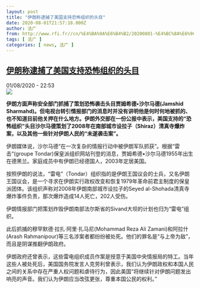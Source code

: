 ```yaml
---
layout: post
title: "伊朗称逮捕了美国支持恐怖组织的头目"
date: 2020-08-01T21:57:18.000Z
author: 法广
from: http://www.rfi.fr//cn/%E4%BA%9A%E6%B4%B2/20200801-%E4%BC%8A%E6%9C%97%E7%A7%B0%E9%80%AE%E6%8D%95%E4%BA%86%E7%BE%8E%E5%9B%BD%E6%94%AF%E6%8C%81%E6%81%90%E6%80%96%E7%BB%84%E7%BB%87%E7%9A%84%E5%A4%B4%E7%9B%AE
tags: [ 法广 ]
categories: [ news, 法广 ]
---
```

<!--1596319038000-->
[伊朗称逮捕了美国支持恐怖组织的头目](http://www.rfi.fr//cn/%E4%BA%9A%E6%B4%B2/20200801-%E4%BC%8A%E6%9C%97%E7%A7%B0%E9%80%AE%E6%8D%95%E4%BA%86%E7%BE%8E%E5%9B%BD%E6%94%AF%E6%8C%81%E6%81%90%E6%80%96%E7%BB%84%E7%BB%87%E7%9A%84%E5%A4%B4%E7%9B%AE)
------

<div>
<div>01/08/2020 - 22:53</div><img src="https://s.rfi.fr/media/display/15955588-d439-11ea-be6a-005056bf87d6/w:310/p:16x9/09cced36-d419-11ea-b8ad-02fe89184577.jpg"><p><strong>伊朗方面声称安全部门抓捕了策划恐怖袭击头目贾姆希德•沙尔马德(Jamshid Sharmahd)。但电视台转引情报部门的消息时并没有讲明他是何时何地被抓的、也不知道目前他关押在什么地方。伊朗外交部在一份公报中表示，美国支持的“恐怖组织”头目沙尔马德策划了2008年在南部城市设拉子（Shiraz）清真寺爆炸案，以及其他一些针对伊朗人民的“未遂袭击案”。</strong></p><div class="t-content__body u-clearfix"><div class="m-interstitial"></div><p>伊朗媒体说，沙尔马德“在一次复杂的情报行动中被伊朗军队抓获”。根据“雷击“(groupe Tondar)保皇派组织网站刊登的消息，贾姆希德•沙尔马德1955年出生在德黑兰。家庭成员中有伊朗已经德国人，2003年定居美国。</p><p>按照伊朗的说法，“雷电”（Tondar）组织指的是伊朗王国议会的士兵，又名伊朗王国议会，是一个寻求在伊朗实行政权改变和恢复1979年革命前君主制度的保皇派团体。该组织声称对2008年伊朗南部城市设拉子的Seyed al-Shohada清真寺爆炸事件负责，那次爆炸造成14人死亡，202人受伤。</p><p>伊朗情报部门把策划炸毁伊朗南部法尔斯省的Sivand大坝的计划也归为“雷电”组织。</p><p>此后抓捕的穆罕默德·拉扎·阿里·扎马尼(Mohammad Reza Ali Zamani)和阿拉什(Arash Rahmanipour)等三名涉案者都纷纷被处死。他们的罪名是“与上帝为敌”，而且是阴谋推翻伊朗政府。</p><p>伊朗政府还曾表示，这些雷电组织成员作案是授意于美国中央情报局的特工。当年这些人被处死后，美国国务院发言人克劳利曾表示，我们认为伊朗政权和本国人民之间的关系中存在严重人权问题和虐待行为，因此美国“将继续针对伊朗问题发出响亮的声音。我们认为伊朗应当改弦更张，尊重本国公民的权利。”</p><div class="o-self-promo o-self-promo--nl o-self-promo--hidden" data-selfpromo-newsletter></div><div class="o-self-promo o-self-promo--app o-self-promo--hidden" data-selfpromo-app></div></div>
</div>
